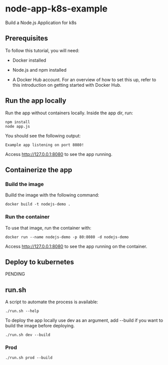 # node-app-k8s-example

Build a Node.js Application for k8s

## Prerequisites

To follow this tutorial, you will need:

- Docker installed

- Node.js and npm installed

- A Docker Hub account. For an overview of how to set this up, refer to this introduction on getting started with Docker Hub.

## Run the app locally

Run the app without containers locally. Inside the app dir, run:

```
npm install
node app.js
```

You should see the following output:

```
Example app listening on port 8080!
```

Access http://127.0.0.1:8080 to see the app running.

## Containerize the app

### Build the image

Builld the image with the following command:

```
docker build -t nodejs-demo .
```

### Run the container

To use that image, run the container with:

```
docker run --name nodejs-demo -p 80:8080 -d nodejs-demo
```

Access http://127.0.0.1:8080 to see the app running on the container.

## Deploy to kubernetes

PENDING

## run.sh

A script to automate the process is available:

```
./run.sh --help
```

To deploy the app locally use dev as an argument, add --build if you want to build the image before deploying.

```
./run.sh dev --build
```

### Prod

```
./run.sh prod --build
```
